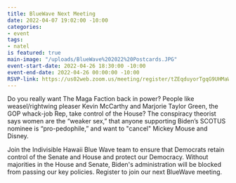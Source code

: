 ```yaml
---
title: BlueWave Next Meeting
date: 2022-04-07 19:02:00 -10:00
categories:
- event
tags:
- natel
is featured: true
main-image: "/uploads/BlueWave%202022%20Postcards.JPG"
event-start-date: 2022-04-26 18:30:00 -10:00
event-end-date: 2022-04-26 00:00:00 -10:00
RSVP-link: https://us02web.zoom.us/meeting/register/tZEqduyorTgqG9UHMaW1lg6C9C7EP-FVTkym
---
```


Do you really want The Maga Faction back in power?  People like weasel/rightwing pleaser Kevin McCarthy and Marjorie Taylor Green, the GOP whack-job Rep, take control of the House? The conspiracy theorist says women are the “weaker sex,” that anyone supporting Biden’s SCOTUS nominee is “pro-pedophile,” and want to "cancel" Mickey Mouse and Disney. 

Join the Indivisible Hawaii Blue Wave team to ensure that Democrats retain control of the Senate and House and protect our Democracy. Without majorities in the House and Senate, Biden's administration will be blocked from passing our key policies.   Register to join our next BlueWave meeting.  
